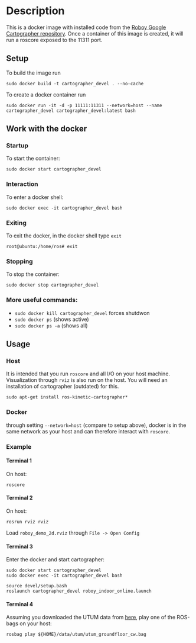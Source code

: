 # Description

This is a docker image with installed code from the [Roboy Google Cartographer repository](https://github.com/Roboy/cartographer_ros).
Once a container of this image is created, it will run a roscore exposed to the 11311 port.

## Setup

To build the image run 
```
sudo docker build -t cartographer_devel . --no-cache
```

To create a docker container run 
```
sudo docker run -it -d -p 11111:11311 --network=host --name cartographer_devel cartographer_devel:latest bash
```

## Work with the docker
### Startup
To start the container:
```
sudo docker start cartographer_devel
``` 
### Interaction
To enter a docker shell:
```
sudo docker exec -it cartographer_devel bash
```
### Exiting
To exit the docker, in the docker shell type `exit`
```
root@ubuntu:/home/ros# exit
```

### Stopping
To stop the container:
 ```
 sudo docker stop cartographer_devel
 ``` 
 
### More useful commands:
 * ```sudo docker kill cartographer_devel``` forces shutdwon
 * ```sudo docker ps``` (shows active)
 * ```sudo docker ps -a``` (shows all)

## Usage
### Host
It is intended that you run `roscore` and all I/O on your host machine. Visualization through `rviz` is also run on the host. You will need an installation of cartographer (outdated) for this.
```
sudo apt-get install ros-kinetic-cartographer*
```

### Docker
through setting `--network=host` (compare to setup above), docker is in the same network as your host and can therefore interact with `roscore`.

### Example
#### Terminal 1
On host:
```
roscore
```
#### Terminal 2
On host:
```
rosrun rviz rviz
```
Load `roboy_demo_2d.rviz` through `File -> Open Config`
#### Terminal 3
Enter the docker and start cartographer:
```
sudo docker start cartographer_devel
sudo docker exec -it cartographer_devel bash
```
```
source devel/setup.bash
roslaunch cartographer_devel roboy_indoor_online.launch
```
#### Terminal 4
Assuming you downloaded the UTUM data from [here](https://drive.google.com/drive/folders/1AyYO9wN8olIHOroJGfmnALDIm3vn1W_s), play one of the ROS-bags on your host:
```
rosbag play ${HOME}/data/utum/utum_groundfloor_cw.bag
```
